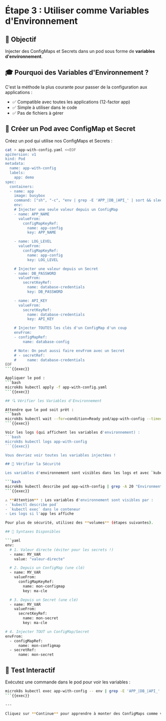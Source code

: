 # Étape 3 : Utiliser comme Variables d'Environnement

## 📝 Objectif

Injecter des ConfigMaps et Secrets dans un pod sous forme de **variables d'environnement**.

## 🎓 Pourquoi des Variables d'Environnement ?

C'est la méthode la plus courante pour passer de la configuration aux applications :
- ✅ Compatible avec toutes les applications (12-factor app)
- ✅ Simple à utiliser dans le code
- ✅ Pas de fichiers à gérer

## 📄 Créer un Pod avec ConfigMap et Secret

Créez un pod qui utilise nos ConfigMaps et Secrets :

```bash
cat > app-with-config.yaml <<EOF
apiVersion: v1
kind: Pod
metadata:
  name: app-with-config
  labels:
    app: demo
spec:
  containers:
  - name: app
    image: busybox
    command: ["sh", "-c", "env | grep -E 'APP_|DB_|API_' | sort && sleep 3600"]
    env:
    # Injecter une seule valeur depuis un ConfigMap
    - name: APP_NAME
      valueFrom:
        configMapKeyRef:
          name: app-config
          key: APP_NAME

    - name: LOG_LEVEL
      valueFrom:
        configMapKeyRef:
          name: app-config
          key: LOG_LEVEL

    # Injecter une valeur depuis un Secret
    - name: DB_PASSWORD
      valueFrom:
        secretKeyRef:
          name: database-credentials
          key: DB_PASSWORD

    - name: API_KEY
      valueFrom:
        secretKeyRef:
          name: database-credentials
          key: API_KEY

    # Injecter TOUTES les clés d'un ConfigMap d'un coup
    envFrom:
    - configMapRef:
        name: database-config

    # Note: On peut aussi faire envFrom avec un Secret
    # - secretRef:
    #     name: database-credentials
EOF
```{{exec}}

Appliquer le pod :
```bash
microk8s kubectl apply -f app-with-config.yaml
```{{exec}}

## 🔍 Vérifier les Variables d'Environnement

Attendre que le pod soit prêt :
```bash
microk8s kubectl wait --for=condition=Ready pod/app-with-config --timeout=60s
```{{exec}}

Voir les logs (qui affichent les variables d'environnement) :
```bash
microk8s kubectl logs app-with-config
```{{exec}}

Vous devriez voir toutes les variables injectées !

## 🔐 Vérifier la Sécurité

Les variables d'environnement sont visibles dans les logs et avec `kubectl describe` :

```bash
microk8s kubectl describe pod app-with-config | grep -A 20 "Environment:"
```{{exec}}

⚠️ **Attention** : Les variables d'environnement sont visibles par :
- `kubectl describe pod`
- `kubectl exec` dans le conteneur
- Les logs si l'app les affiche

Pour plus de sécurité, utilisez des **volumes** (étapes suivantes).

## 🎯 Syntaxes Disponibles

```yaml
env:
  # 1. Valeur directe (éviter pour les secrets !)
  - name: MY_VAR
    value: "valeur-directe"

  # 2. Depuis un ConfigMap (une clé)
  - name: MY_VAR
    valueFrom:
      configMapKeyRef:
        name: mon-configmap
        key: ma-cle

  # 3. Depuis un Secret (une clé)
  - name: MY_VAR
    valueFrom:
      secretKeyRef:
        name: mon-secret
        key: ma-cle

# 4. Injecter TOUT un ConfigMap/Secret
envFrom:
  - configMapRef:
      name: mon-configmap
  - secretRef:
      name: mon-secret
```

## 🧪 Test Interactif

Exécutez une commande dans le pod pour voir les variables :

```bash
microk8s kubectl exec app-with-config -- env | grep -E 'APP_|DB_|API_' | sort
```{{exec}}

---

Cliquez sur **Continue** pour apprendre à monter des ConfigMaps comme volumes.
